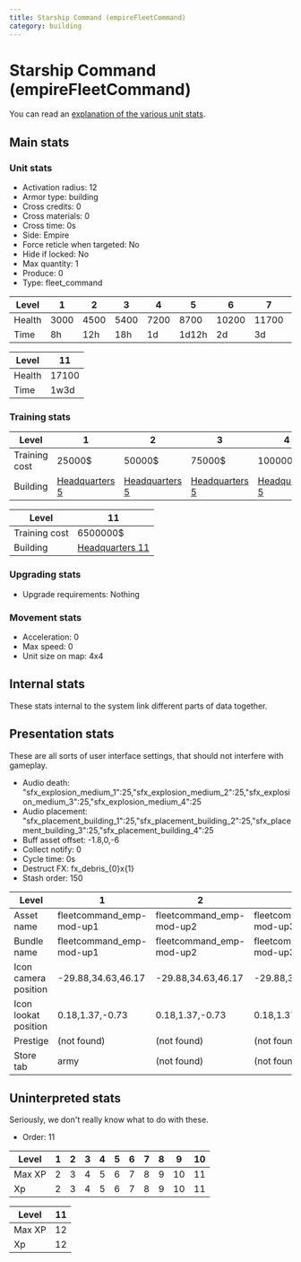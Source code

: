 ```yaml
---
title: Starship Command (empireFleetCommand)
category: building
---
```


# Starship Command (empireFleetCommand)

You can read an [explanation  of the various unit stats](unitexplained.md).

## Main stats

### Unit stats

  * Activation radius: 12
  * Armor type: building
  * Cross credits: 0
  * Cross materials: 0
  * Cross time: 0s
  * Side: Empire
  * Force reticle when targeted: No
  * Hide if locked: No
  * Max quantity: 1
  * Produce: 0
  * Type: fleet_command

|Level |1   |2   |3   |4   |5    |6    |7    |8    |9    |10   |
|------|----|----|----|----|-----|-----|-----|-----|-----|-----|
|Health|3000|4500|5400|7200|8700 |10200|11700|13200|14700|16200|
|Time  |8h  |12h |18h |1d  |1d12h|2d   |3d   |4d   |1w   |1w5d |


|Level |11   |
|------|-----|
|Health|17100|
|Time  |1w3d |


### Training stats

|Level        |1                              |2                              |3                              |4                              |5                              |6                              |7                              |8                              |9                              |10                              |
|-------------|-------------------------------|-------------------------------|-------------------------------|-------------------------------|-------------------------------|-------------------------------|-------------------------------|-------------------------------|-------------------------------|--------------------------------|
|Training cost|25000$                         |50000$                         |75000$                         |100000$                        |150000$                        |250000$                        |350000$                        |750000$                        |3000000$                       |5000000$                        |
|Building     |[Headquarters 5](empireHQ.html)|[Headquarters 5](empireHQ.html)|[Headquarters 5](empireHQ.html)|[Headquarters 5](empireHQ.html)|[Headquarters 5](empireHQ.html)|[Headquarters 6](empireHQ.html)|[Headquarters 7](empireHQ.html)|[Headquarters 8](empireHQ.html)|[Headquarters 9](empireHQ.html)|[Headquarters 10](empireHQ.html)|


|Level        |11                              |
|-------------|--------------------------------|
|Training cost|6500000$                        |
|Building     |[Headquarters 11](empireHQ.html)|


### Upgrading stats

  * Upgrade requirements: Nothing

### Movement stats

  * Acceleration: 0
  * Max speed: 0
  * Unit size on map: 4x4

## Internal stats

These stats internal to the system link different parts of data together.


## Presentation stats

These are all sorts of user interface settings, that should not interfere with gameplay.

  * Audio death: "sfx_explosion_medium_1":25,"sfx_explosion_medium_2":25,"sfx_explosion_medium_3":25,"sfx_explosion_medium_4":25
  * Audio placement: "sfx_placement_building_1":25,"sfx_placement_building_2":25,"sfx_placement_building_3":25,"sfx_placement_building_4":25
  * Buff asset offset: -1.8,0,-6
  * Collect notify: 0
  * Cycle time: 0s
  * Destruct FX: fx_debris_{0}x{1}
  * Stash order: 150

|Level               |1                       |2                       |3                       |4                       |5                       |6                       |7-10                    |11                       |
|--------------------|------------------------|------------------------|------------------------|------------------------|------------------------|------------------------|------------------------|-------------------------|
|Asset name          |fleetcommand_emp-mod-up1|fleetcommand_emp-mod-up2|fleetcommand_emp-mod-up3|fleetcommand_emp-mod-up4|fleetcommand_emp-mod-up5|fleetcommand_emp-mod-up6|fleetcommand_emp-mod-up7|fleetcommand_emp-mod-up11|
|Bundle name         |fleetcommand_emp-mod-up1|fleetcommand_emp-mod-up2|fleetcommand_emp-mod-up3|fleetcommand_emp-mod-up4|fleetcommand_emp-mod-up5|fleetcommand_emp-mod-up6|fleetcommand_emp-mod-up7|fleetcommand_emp-mod-up11|
|Icon camera position|-29.88,34.63,46.17      |-29.88,34.63,46.17      |-29.88,34.63,46.17      |-29.88,34.63,46.17      |-29.88,34.63,46.17      |-29.88,34.63,46.17      |-34.19,39.5,53.65       |-34.19,39.5,53.65        |
|Icon lookat position|0.18,1.37,-0.73         |0.18,1.37,-0.73         |0.18,1.37,-0.73         |0.18,1.37,-0.73         |0.18,1.37,-0.73         |0.18,1.37,-0.73         |0.41,1.24,-0.43         |0.41,1.24,-0.43          |
|Prestige            |(not found)             |(not found)             |(not found)             |(not found)             |(not found)             |(not found)             |(not found)             |true                     |
|Store tab           |army                    |(not found)             |(not found)             |(not found)             |(not found)             |(not found)             |(not found)             |(not found)              |


## Uninterpreted stats

Seriously, we don't really know what to do with these.

  * Order: 11

|Level |1|2|3|4|5|6|7|8|9 |10|
|------|-|-|-|-|-|-|-|-|--|--|
|Max XP|2|3|4|5|6|7|8|9|10|11|
|Xp    |2|3|4|5|6|7|8|9|10|11|


|Level |11|
|------|--|
|Max XP|12|
|Xp    |12|


